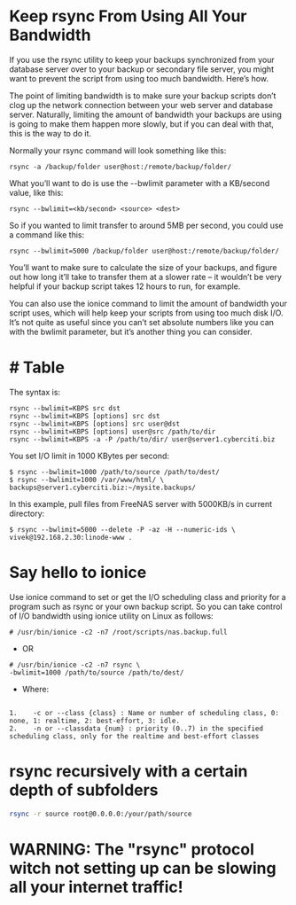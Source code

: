 # Keep rsync From Using All Your Bandwidth

If you use the rsync utility to keep your backups synchronized from your database server over to your backup or secondary file server, you might want to prevent the script from using too much bandwidth. Here’s how.

The point of limiting bandwidth is to make sure your backup scripts don’t clog up the network connection between your web server and database server. Naturally, limiting the amount of bandwidth your backups are using is going to make them happen more slowly, but if you can deal with that, this is the way to do it.

Normally your rsync command will look something like this:
```
rsync -a /backup/folder user@host:/remote/backup/folder/
```
What you’ll want to do is use the --bwlimit parameter with a KB/second value, like this:

```
rsync --bwlimit=<kb/second> <source> <dest>
```
So if you wanted to limit transfer to around 5MB per second, you could use a command like this:

```
rsync --bwlimit=5000 /backup/folder user@host:/remote/backup/folder/
```
You’ll want to make sure to calculate the size of your backups, and figure out how long it’ll take to transfer them at a slower rate – it wouldn’t be very helpful if your backup script takes 12 hours to run, for example.

You can also use the ionice command to limit the amount of bandwidth your script uses, which will help keep your scripts from using too much disk I/O. It’s not quite as useful since you can’t set absolute numbers like you can with the bwlimit parameter, but it’s another thing you can consider.

# # Table

The syntax is:
```
rsync --bwlimit=KBPS src dst
rsync --bwlimit=KBPS [options] src dst
rsync --bwlimit=KBPS [options] src user@dst
rsync --bwlimit=KBPS [options] user@src /path/to/dir
rsync --bwlimit=KBPS -a -P /path/to/dir/ user@server1.cyberciti.biz
```
You set I/O limit in 1000 KBytes per second:
```
$ rsync --bwlimit=1000 /path/to/source /path/to/dest/
$ rsync --bwlimit=1000 /var/www/html/ \
backups@server1.cyberciti.biz:~/mysite.backups/
```
In this example, pull files from FreeNAS server with 5000KB/s in current directory:
```
$ rsync --bwlimit=5000 --delete -P -az -H --numeric-ids \
vivek@192.168.2.30:linode-www .
```
# Say hello to ionice

Use ionice command to set or get the I/O scheduling class and priority for a program such as rsync or your own backup script. So you can take control of I/O bandwidth using ionice utility on Linux as follows:

```
# /usr/bin/ionice -c2 -n7 /root/scripts/nas.backup.full
```
- OR
```
# /usr/bin/ionice -c2 -n7 rsync \
-bwlimit=1000 /path/to/source /path/to/dest/ 
```
- Where:
```

1.    -c or --class {class} : Name or number of scheduling class, 0: none, 1: realtime, 2: best-effort, 3: idle.
2.    -n or --classdata {num} : priority (0..7) in the specified scheduling class, only for the realtime and best-effort classes
```
# rsync recursively with a certain depth of subfolders
```bash
rsync -r source root@0.0.0.0:/your/path/source
```

# WARNING: The "rsync" protocol witch not setting up can be slowing all your internet traffic!

